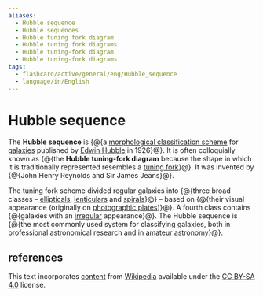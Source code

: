 ```yaml
---
aliases:
  - Hubble sequence
  - Hubble sequences
  - Hubble tuning fork diagram
  - Hubble tuning fork diagrams
  - Hubble tuning-fork diagram
  - Hubble tuning-fork diagrams
tags:
  - flashcard/active/general/eng/Hubble_sequence
  - language/in/English
---
```


# Hubble sequence

The __Hubble sequence__ is {@{a [morphological classification scheme](galaxy%20morphological%20classification.md) for [galaxies](galaxy.md) published by [Edwin Hubble](Edwin%20Hubble.md) in 1926}@}. It is often colloquially known as {@{the __Hubble tuning-fork diagram__ because the shape in which it is traditionally represented resembles a [tuning fork](tuning%20fork.md)}@}. It was invented by {@{John Henry Reynolds and Sir James Jeans}@}. <!--SR:!2025-07-14,249,290!2025-06-29,253,330!2025-01-17,111,270-->

The tuning fork scheme divided regular galaxies into {@{three broad classes – [ellipticals](elliptical%20galaxy.md), [lenticulars](lenticular%20galaxy.md) and [spirals](spiral%20galaxy.md)}@} – based on {@{their visual appearance (originally on [photographic plates](photographic%20plate.md))}@}. A fourth class contains {@{galaxies with an [irregular](irregular%20galaxy.md) appearance}@}. The Hubble sequence is {@{the most commonly used system for classifying galaxies, both in professional astronomical research and in [amateur astronomy](amateur%20astronomy.md)}@}. <!--SR:!2025-06-26,230,310!2025-08-15,289,330!2025-05-10,212,330!2025-05-01,191,310-->

## references

This text incorporates [content](https://en.wikipedia.org/wiki/Hubble_sequence) from [Wikipedia](Wikipedia.md) available under the [CC BY-SA 4.0](https://creativecommons.org/licenses/by-sa/4.0/) license.
